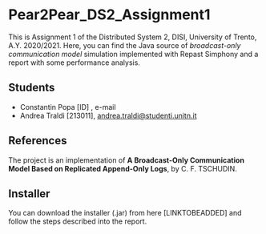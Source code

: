 # Pear2Pear_DS2_Assignment1
This is Assignment 1 of the Distributed System 2, DISI, University of Trento, A.Y. 2020/2021. Here, you can find the Java source of *broadcast-only communication model* simulation implemented with Repast Simphony and a report with some performance analysis.

## Students
- Constantin Popa [ID] , e-mail
- Andrea Traldi [213011], andrea.traldi@studenti.unitn.it

## References
The project is an implementation of **A Broadcast-Only Communication Model
Based on Replicated Append-Only Logs**, by C. F. TSCHUDIN.

## Installer
You can download the installer (.jar) from here [LINKTOBEADDED] and follow the steps described into  the report.
